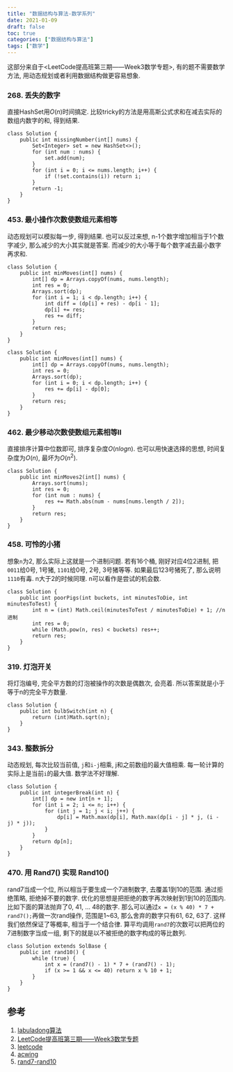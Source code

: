 ```yaml
---
title: "数据结构与算法-数学系列"
date: 2021-01-09
draft: false
toc: true
categories: ["数据结构与算法"]
tags: ["数学"]
---
```


这部分来自于<LeetCode提高班第三期——Week3数学专题>, 有的题不需要数学方法, 用动态规划或者利用数据结构做更容易想象.

### 268. 丢失的数字
直接HashSet用$O(n)$时间搞定. 比较tricky的方法是用高斯公式求和在减去实际的数组内数字的和, 得到结果.
```
class Solution {
    public int missingNumber(int[] nums) {
        Set<Integer> set = new HashSet<>();
        for (int num : nums) {
            set.add(num);
        }
        for (int i = 0; i <= nums.length; i++) {
            if (!set.contains(i)) return i;
        }
        return -1;
    }
}
```

### 453. 最小操作次数使数组元素相等
动态规划可以模拟每一步, 得到结果. 也可以反过来想, n-1个数字增加相当于1个数字减少, 那么减少的大小其实就是答案. 而减少的大小等于每个数字减去最小数字再求和.
```
class Solution {
    public int minMoves(int[] nums) {
        int[] dp = Arrays.copyOf(nums, nums.length);
        int res = 0;
        Arrays.sort(dp);
        for (int i = 1; i < dp.length; i++) {
            int diff = (dp[i] + res) - dp[i - 1];
            dp[i] += res;
            res += diff;
        }
        return res;
    }
}
```
```
class Solution {
    public int minMoves(int[] nums) {
        int[] dp = Arrays.copyOf(nums, nums.length);
        int res = 0;
        Arrays.sort(dp);
        for (int i = 0; i < dp.length; i++) {
            res += dp[i] - dp[0];
        }
        return res;
    }
}
```

### 462. 最少移动次数使数组元素相等II
直接排序计算中位数即可, 排序复杂度$O(nlogn)$. 也可以用快速选择的思想, 时间复杂度为$O(n)$, 最坏为$O(n^{2})$.
```
class Solution {
    public int minMoves2(int[] nums) {
        Arrays.sort(nums);
        int res = 0;
        for (int num : nums) {
            res += Math.abs(num - nums[nums.length / 2]);
        }
        return res;
    }
}
```

### 458. 可怜的小猪
想象`n`为2, 那么实际上这就是一个进制问题. 若有16个桶, 刚好对应4位2进制, 把`0011`给0号, 1号猪, `1101`给0号, 2号, 3号猪等等. 如果最后123号猪死了, 那么说明`1110`有毒. n大于2的时候同理. n可以看作是尝试的机会数. 
```
class Solution {
    public int poorPigs(int buckets, int minutesToDie, int minutesToTest) {
        int n = (int) Math.ceil(minutesToTest / minutesToDie) + 1; //n进制
        int res = 0;
        while (Math.pow(n, res) < buckets) res++;
        return res;
    }
}
```

### 319. 灯泡开关
将灯泡编号, 完全平方数的灯泡被操作的次数是偶数次, 会亮着. 所以答案就是小于等于n的完全平方数量.
```
class Solution {
    public int bulbSwitch(int n) {
        return (int)Math.sqrt(n);
    }
}
```

### 343. 整数拆分
动态规划, 每次比较当前值, `j`和`i-j`相乘, j和之前数组的最大值相乘. 每一轮计算的实际上是当前`i`的最大值. 数学法不好理解.
```
class Solution {
    public int integerBreak(int n) {
        int[] dp = new int[n + 1];
        for (int i = 2; i <= n; i++) {
            for (int j = 1; j < i; j++) {
                dp[i] = Math.max(dp[i], Math.max(dp[i - j] * j, (i - j) * j));
            }
        }
        return dp[n];
    }
}
```

### 470. 用 Rand7() 实现 Rand10()
rand7当成一个位, 所以相当于要生成一个7进制数字, 去覆盖1到10的范围. 通过拒绝策略, 拒绝掉不要的数字. 优化的思想是把拒绝的数字再次映射到1到10的范围内. 比如下面的算法抛弃了0, 41, ... 48的数字. 那么可以通过`x = (x % 40) * 7 + rand7();`再做一次rand操作, 范围是1~63, 那么舍弃的数字只有61, 62, 63了. 这样我们依然保证了等概率, 相当于一个结合律. 算平均调用`rand7`的次数可以把两位的7进制数字当成一组, 剩下的就是以不被拒绝的数字构成的等比数列.
```
class Solution extends SolBase {
    public int rand10() {
        while (true) {
            int x = (rand7() - 1) * 7 + (rand7() - 1);
            if (x >= 1 && x <= 40) return x % 10 + 1;
        } 
    }
}
```

## 参考
1. [labuladong算法](https://mp.weixin.qq.com/s/1221AWsL7G89RtaHyHjRPNJENA)
2. [LeetCode提高班第三期——Week3数学专题](https://www.bilibili.com/video/BV15b411A7wD)
3. [leetcode](https://leetcode-cn.com)
4. [acwing](https://www.acwing.com/problem/) 
5. [rand7-rand10](https://leetcode-cn.com/problems/implement-rand10-using-rand7/solution/cong-pao-ying-bi-kai-shi-xun-xu-jian-jin-ba-zhe-da/)